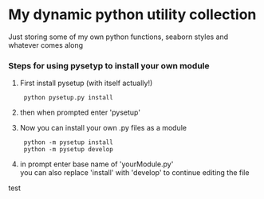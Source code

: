 # My dynamic python utility collection

Just storing some of my own python functions, seaborn styles and whatever comes along


### Steps for using pysetyp to install your own module  

1. First install pysetup (with itself actually!)  

        python pysetup.py install  

2. then when prompted enter 'pysetup'  
3. Now you can install your own .py files as a module  

        python -m pysetup install  
        python -m pysetup develop  

4. in prompt enter base name of 'yourModule.py'  
you can also replace 'install' with 'develop' to continue editing the file  

test
